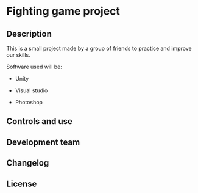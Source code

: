 # Fighting game project

## Description

This is a small project made by a group of friends to practice and improve our skills.

Software used will be:

+ Unity

+ Visual studio

+ Photoshop

## Controls and use

## Development team

## Changelog

## License
